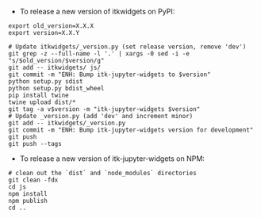 - To release a new version of itkwidgets on PyPI:

```
export old_version=X.X.X
export version=X.X.Y

# Update itkwidgets/_version.py (set release version, remove 'dev')
git grep -z --full-name -l '.' | xargs -0 sed -i -e "s/$old_version/$version/g"
git add -- itkwidgets/ js/
git commit -m "ENH: Bump itk-jupyter-widgets to $version"
python setup.py sdist
python setup.py bdist_wheel
pip install twine
twine upload dist/*
git tag -a v$version -m "itk-jupyter-widgets $version"
# Update _version.py (add 'dev' and increment minor)
git add -- itkwidgets/_version.py
git commit -m "ENH: Bump itk-jupyter-widgets version for development"
git push
git push --tags
```

- To release a new version of itk-jupyter-widgets on NPM:

```
# clean out the `dist` and `node_modules` directories
git clean -fdx
cd js
npm install
npm publish
cd ..
```
